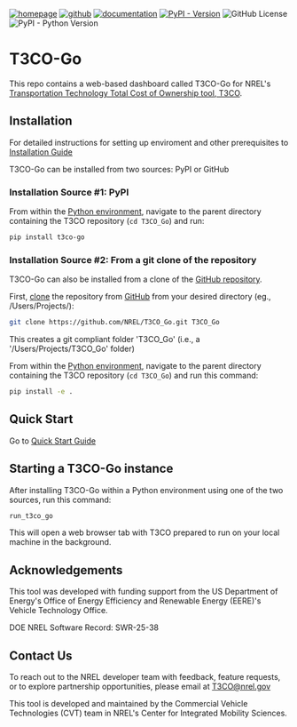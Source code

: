 [![homepage](https://img.shields.io/badge/homepage-t3co_go-blue)](https://www.nrel.gov/transportation/t3co.html) [![github](https://img.shields.io/badge/github-t3co_go-blue.svg)](https://github.com/NREL/T3CO_Go) [![documentation](https://img.shields.io/badge/documentation-t3co_go-blue.svg)](https://nrel.github.io/T3CO_Go/) [![PyPI - Version](https://img.shields.io/pypi/v/t3co-go)](https://pypi.org/project/t3co-go/) ![GitHub License](https://img.shields.io/github/license/NREL/T3CO_Go) ![PyPI - Python Version](https://img.shields.io/pypi/pyversions/t3co-go)

# T3CO-Go

This repo contains a web-based dashboard called T3CO-Go for NREL's [Transportation Technology Total Cost of Ownership tool, T3CO](https://nrel.github.io/T3CO/).

## Installation

For detailed instructions for setting up enviroment and other prerequisites  to [Installation Guide](https://github.com/NREL/T3CO_Go/blob/main/docs/installation.md)

T3CO-Go can be installed from two sources: PyPI or GitHub

### Installation Source #1: PyPI

From within the [Python environment](https://github.com/NREL/T3CO_Go/blob/main/docs/installation.md#setting-up-env), navigate to the parent directory containing the T3CO repository (`cd T3CO_Go`) and run:

```bash
pip install t3co-go
```

### Installation Source #2: From a git clone of the repository

T3CO-Go can also be installed from a clone of the [GitHub repository](https://github.com/NREL/T3CO_Go).

First, [clone](https://git-scm.com/docs/git-clone) the repository from [GitHub](https://github.com/NREL/T3CO_Go) from your desired directory (eg., /Users/Projects/):

```bash
git clone https://github.com/NREL/T3CO_Go.git T3CO_Go
```

This creates a git compliant folder 'T3CO_Go' (i.e., a '/Users/Projects/T3CO_Go' folder)

From within the [Python environment](https://github.com/NREL/T3CO_Go/blob/main/docs/installation.md#setting-up-env), navigate to the parent directory containing the T3CO repository (`cd T3CO_Go`) and run this command:

```bash
pip install -e .
```

## Quick Start

Go to [Quick Start Guide](https://github.com/NREL/T3CO_Go/blob/main/docs/quick_start.md)

## Starting a T3CO-Go instance

After installing T3CO-Go within a Python environment using one of the two sources, run this command:

```bash
run_t3co_go
```

This will open a web browser tab with T3CO prepared to run on your local machine in the background.

## Acknowledgements

This tool was developed with funding support from the US Department of Energy's Office of Energy Efficiency and Renewable Energy (EERE)'s Vehicle Technology Office.

DOE NREL Software Record: SWR-25-38

## Contact Us

To reach out to the NREL developer team with feedback, feature requests, or to explore partnership opportunities, please email at [T3CO@nrel.gov](mailto:T3CO@nrel.gov)

This tool is developed and maintained by the Commercial Vehicle Technologies (CVT) team in NREL's Center for Integrated Mobility Sciences.
